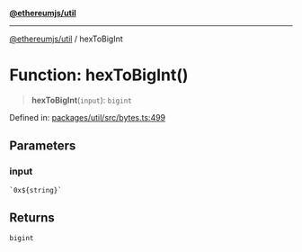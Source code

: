 [**@ethereumjs/util**](../README.md)

***

[@ethereumjs/util](../README.md) / hexToBigInt

# Function: hexToBigInt()

> **hexToBigInt**(`input`): `bigint`

Defined in: [packages/util/src/bytes.ts:499](https://github.com/ethereumjs/ethereumjs-monorepo/blob/master/packages/util/src/bytes.ts#L499)

## Parameters

### input

`` `0x${string}` ``

## Returns

`bigint`
